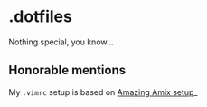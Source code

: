 # .dotfiles

Nothing special, you know...

## Honorable mentions

My `.vimrc` setup is based on [Amazing Amix setup](https://github.com/amix/vimrc)_
